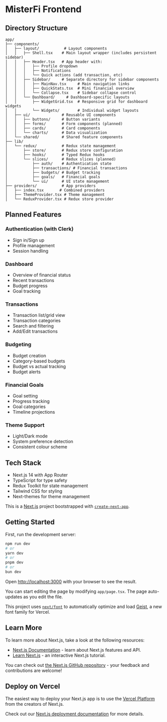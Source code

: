 # MisterFi Frontend

## Directory Structure

```
app/
├── components/
│   ├── layout/           # Layout components
│   │   ├── Shell.tsx    # Main layout wrapper (includes persistent sidebar)
│   │   ├── Header.tsx   # App header with:
│   │   │   ├── Profile dropdown
│   │   │   ├── Notifications
│   │   │   └── Quick actions (add transaction, etc)
│   │   ├── Sidebar/     # Separate directory for sidebar components
│   │   │   ├── MainNav.tsx     # Main navigation links
│   │   │   ├── QuickStats.tsx  # Mini financial overview
│   │   │   └── Collapse.tsx    # Sidebar collapse control
│   │   └── Dashboard/     # Dashboard-specific layouts
│   │       ├── WidgetGrid.tsx  # Responsive grid for dashboard widgets
│   │       └── Widgets/        # Individual widget layouts
│   ├── ui/              # Reusable UI components
│   │   ├── buttons/     # Button variants
│   │   ├── forms/       # Form components (planned)
│   │   ├── cards/       # Card components
│   │   └── charts/      # Data visualization
│   └── shared/          # Shared feature components
├── lib/
│   └── redux/           # Redux state management
│       ├── store/       # Redux store configuration
│       ├── hooks/       # Typed Redux hooks
│       └── slices/      # Redux slices (planned)
│           ├── auth/    # Authentication state
│           ├── transactions/ # Financial transactions
│           ├── budgets/ # Budget tracking
│           ├── goals/   # Financial goals
│           └── ui/      # UI state management
├── providers/           # App providers
│   ├── index.tsx       # Combined providers
│   ├── ThemeProvider.tsx # Theme management
│   └── ReduxProvider.tsx # Redux store provider
```

## Planned Features

### Authentication (with Clerk)

- Sign in/Sign up
- Profile management
- Session handling

### Dashboard

- Overview of financial status
- Recent transactions
- Budget progress
- Goal tracking

### Transactions

- Transaction list/grid view
- Transaction categories
- Search and filtering
- Add/Edit transactions

### Budgeting

- Budget creation
- Category-based budgets
- Budget vs actual tracking
- Budget alerts

### Financial Goals

- Goal setting
- Progress tracking
- Goal categories
- Timeline projections

### Theme Support

- Light/Dark mode
- System preference detection
- Consistent colour scheme

## Tech Stack

- Next.js 14 with App Router
- TypeScript for type safety
- Redux Toolkit for state management
- Tailwind CSS for styling
- Next-themes for theme management

This is a [Next.js](https://nextjs.org) project bootstrapped with [`create-next-app`](https://nextjs.org/docs/app/api-reference/cli/create-next-app).

## Getting Started

First, run the development server:

```bash
npm run dev
# or
yarn dev
# or
pnpm dev
# or
bun dev
```

Open [http://localhost:3000](http://localhost:3000) with your browser to see the result.

You can start editing the page by modifying `app/page.tsx`. The page auto-updates as you edit the file.

This project uses [`next/font`](https://nextjs.org/docs/app/building-your-application/optimizing/fonts) to automatically optimize and load [Geist](https://vercel.com/font), a new font family for Vercel.

## Learn More

To learn more about Next.js, take a look at the following resources:

- [Next.js Documentation](https://nextjs.org/docs) - learn about Next.js features and API.
- [Learn Next.js](https://nextjs.org/learn) - an interactive Next.js tutorial.

You can check out [the Next.js GitHub repository](https://github.com/vercel/next.js) - your feedback and contributions are welcome!

## Deploy on Vercel

The easiest way to deploy your Next.js app is to use the [Vercel Platform](https://vercel.com/new?utm_medium=default-template&filter=next.js&utm_source=create-next-app&utm_campaign=create-next-app-readme) from the creators of Next.js.

Check out our [Next.js deployment documentation](https://nextjs.org/docs/app/building-your-application/deploying) for more details.
